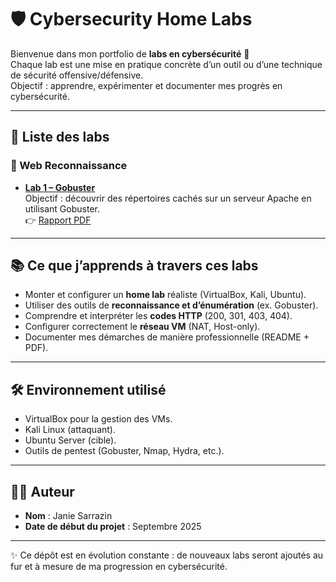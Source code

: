 # 🛡️ Cybersecurity Home Labs

Bienvenue dans mon portfolio de **labs en cybersécurité** 🎯  
Chaque lab est une mise en pratique concrète d’un outil ou d’une technique de sécurité offensive/défensive.  
Objectif : apprendre, expérimenter et documenter mes progrès en cybersécurité.

---

## 📂 Liste des labs

### 🔎 Web Reconnaissance
- [**Lab 1 – Gobuster**](Lab_1_Gobuster/)  
  Objectif : découvrir des répertoires cachés sur un serveur Apache en utilisant Gobuster.  
  👉 [Rapport PDF](cybersecurity-homelab_01_gobuster_biffé.pdf)

---

## 📚 Ce que j’apprends à travers ces labs
- Monter et configurer un **home lab** réaliste (VirtualBox, Kali, Ubuntu).  
- Utiliser des outils de **reconnaissance et d’énumération** (ex. Gobuster).  
- Comprendre et interpréter les **codes HTTP** (200, 301, 403, 404).  
- Configurer correctement le **réseau VM** (NAT, Host-only).  
- Documenter mes démarches de manière professionnelle (README + PDF).  

---

## 🛠️ Environnement utilisé
- VirtualBox pour la gestion des VMs.  
- Kali Linux (attaquant).  
- Ubuntu Server (cible).  
- Outils de pentest (Gobuster, Nmap, Hydra, etc.).  

---

## 👩‍💻 Auteur
- **Nom** : Janie Sarrazin  
- **Date de début du projet** : Septembre 2025  

---

✨ Ce dépôt est en évolution constante : de nouveaux labs seront ajoutés au fur et à mesure de ma progression en cybersécurité.
